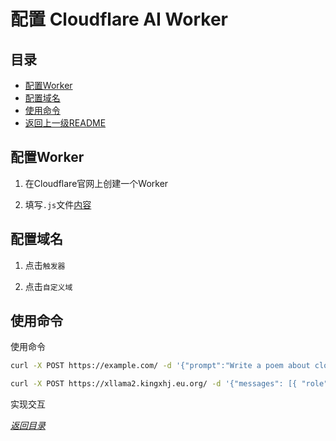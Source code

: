 # 配置 Cloudflare AI Worker

## 目录
- [配置Worker](#配置worker)
- [配置域名](#配置域名)
- [使用命令](#使用命令)
- [返回上一级README](../README.md)


## 配置Worker
1. 在Cloudflare官网上创建一个Worker

1. 填写```.js```文件[内容]()


## 配置域名

1. 点击```触发器```

1. 点击```自定义域```


## 使用命令

使用命令

```sh
curl -X POST https://example.com/ -d '{"prompt":"Write a poem about clouds"}' | jq -r .response

curl -X POST https://xllama2.kingxhj.eu.org/ -d '{"messages": [{ "role": "system", "content": "You are a helpful assistant." }, { "role": "user", "content": "Who won the world series in 2020?" }]}' | jq -r .response
```

实现交互


*[返回目录](#目录)*